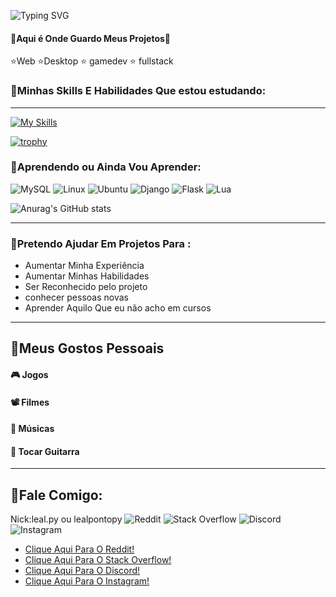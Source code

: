 ![Typing SVG](https://readme-typing-svg.demolab.com?font=Mulish&size=30&pause=1000&color=19F73B&&width=600&lines=👋Olá+Mundo!;me+chamo+Davi+Leal.;👋Seja+bem+vindo(a).;Me+Segue+aí+pô.)

#### 🔵Aqui é Onde Guardo Meus Projetos🔵


⭐Web
⭐Desktop
⭐  gamedev
⭐   fullstack


### 📌Minhas Skills E Habilidades Que estou estudando:
<hr>

[![My Skills](https://skillicons.dev/icons?i=html,css,js,py,java,flask,tailwind,bootstrap,git)](https://skillicons.dev)

[![trophy](https://github-profile-trophy.vercel.app/?username=ryo-ma)](https://github.com/ryo-ma/github-lealpontopy-trophy)

### 📌Aprendendo ou Ainda Vou Aprender:


![MySQL](https://img.shields.io/badge/mysql-4479A1.svg?style=for-the-badge&logo=mysql&logoColor=white) ![Linux](https://img.shields.io/badge/Linux-FCC624?style=for-the-badge&logo=linux&logoColor=black) ![Ubuntu](https://img.shields.io/badge/Ubuntu-E95420?style=for-the-badge&logo=ubuntu&logoColor=white) ![Django](https://img.shields.io/badge/django-%23092E20.svg?style=for-the-badge&logo=django&logoColor=white) ![Flask](https://img.shields.io/badge/flask-%23000.svg?style=for-the-badge&logo=flask&logoColor=white) 	![Lua](https://img.shields.io/badge/lua-%232C2D72.svg?style=for-the-badge&logo=lua&logoColor=white)



![Anurag's GitHub stats](https://github-readme-stats.vercel.app/api?username=lealpontopy&show_icons=true&theme=radical)

<hr>

### 📌Pretendo Ajudar Em Projetos Para :

- Aumentar Minha Experiência
- Aumentar Minhas Habilidades
- Ser Reconhecido pelo projeto
- conhecer pessoas novas
- Aprender Aquilo Que eu não acho em cursos

<hr>

## 📌Meus Gostos Pessoais

#### 🎮 Jogos
#### 📽️ Filmes
#### 🎵 Músicas
#### 🎸 Tocar Guitarra

<hr>

## 📌Fale Comigo:
Nick:leal.py ou lealpontopy
![Reddit](https://img.shields.io/badge/Reddit-%23FF4500.svg?style=for-the-badge&logo=Reddit&logoColor=white) ![Stack Overflow](https://img.shields.io/badge/-Stackoverflow-FE7A16?style=for-the-badge&logo=stack-overflow&logoColor=white)  ![Discord](https://img.shields.io/badge/Discord-%235865F2.svg?style=for-the-badge&logo=discord&logoColor=white) ![Instagram](https://img.shields.io/badge/Instagram-%23E4405F.svg?style=for-the-badge&logo=Instagram&logoColor=white)  

- [Clique Aqui Para O Reddit!]()
- [Clique Aqui Para O Stack Overflow!]()
- [Clique Aqui Para O Discord!]()
- [Clique Aqui Para O Instagram!]()
